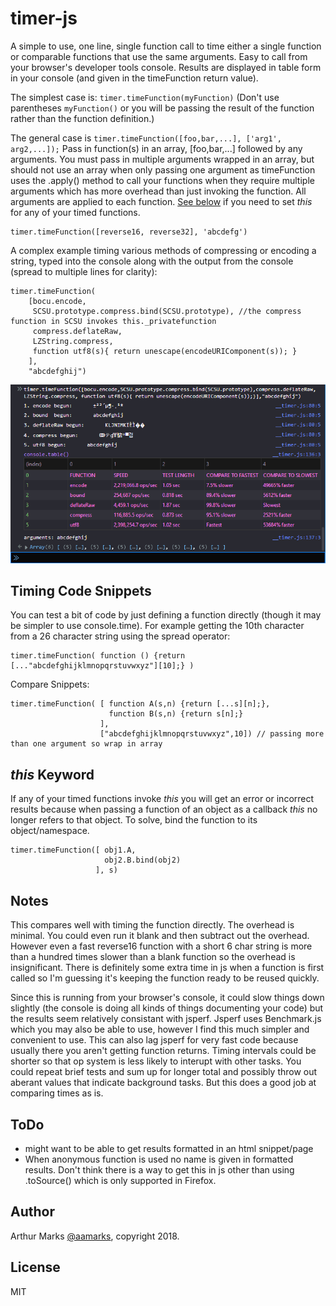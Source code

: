 # timer-js

A simple to use, one line, single function call to time either a single function or comparable functions that use the same arguments. Easy to call from your browser's developer tools console. Results are displayed in table form in your console (and given in the timeFunction return value).

The simplest case is: ` timer.timeFunction(myFunction) ` (Don't use parentheses `myFunction()` or you will be passing the result of the function rather than the function definition.)

The general case is `timer.timeFunction([foo,bar,...], ['arg1', arg2,...]);` Pass in function(s) in an array, [foo,bar,...] followed by any arguments. You must pass in multiple arguments wrapped in an array, but should not use an array when only passing one argument as timeFunction uses the .apply() method to call your functions when they require multiple arguments which has more overhead than just invoking the function. All arguments are applied to each function. [See below](#this-keyword) if you need to set *this* for any of your timed functions.

```
timer.timeFunction([reverse16, reverse32], 'abcdefg')
```

A complex example timing various methods of compressing or encoding a string, typed into the console along with the output from the console (spread to multiple lines for clarity):
```
timer.timeFunction(
    [bocu.encode,
     SCSU.prototype.compress.bind(SCSU.prototype), //the compress function in SCSU invokes this._privatefunction
     compress.deflateRaw, 
     LZString.compress, 
     function utf8(s){ return unescape(encodeURIComponent(s)); }
    ],
    "abcdefghij")
```

![example tabular output from timer.timeFunction](timer-js-results.png)

## Timing Code Snippets
You can test a bit of code by just defining a function directly (though it may be simpler to use console.time). For example getting the 10th character from a 26 character string using the spread operator:
```
timer.timeFunction( function () {return [..."abcdefghijklmnopqrstuvwxyz"][10];} )
```
Compare Snippets:
```
timer.timeFunction( [ function A(s,n) {return [...s][n];},
                      function B(s,n) {return s[n];} 
                    ], 
                    ["abcdefghijklmnopqrstuvwxyz",10]) // passing more than one argument so wrap in array
```

## *this* Keyword
If any of your timed functions invoke *this* you will get an error or incorrect results because when passing a function of an object as a callback *this* no longer refers to that object. To solve, bind the function to its object/namespace.
```
timer.timeFunction([ obj1.A, 
                     obj2.B.bind(obj2) 
                   ], s)
```

## Notes
This compares well with timing the function directly. The overhead is minimal. You could even run it blank and then subtract out the overhead. However even a fast reverse16 function with a short 6 char string is more than a hundred times slower than a blank function so the overhead is insignificant. There is definitely some extra time in js when a function is first called so I'm guessing it's keeping the function ready to be reused quickly.

Since this is running from your browser's console, it could slow things down slightly (the console is doing all kinds of things documenting your code) but the results seem relatively consistant with jsperf. Jsperf uses Benchmark.js which you may also be able to use, however I find this much simpler and convenient to use. This can also lag jsperf for very fast code because usually there you aren't getting function returns. Timing intervals could be shorter so that op system is less likely to interupt with other tasks. You could repeat brief tests and sum up for longer total and possibly throw out aberant values that indicate background tasks. But this does a good job at comparing times as is.

## ToDo
- might want to be able to get results formatted in an html snippet/page
- When anonymous function is used no name is given in formatted results. Don't think there is a way to get this in js other than using .toSource() which is only supported in Firefox.

## Author
Arthur Marks [@aamarks](https://github.com/aamarks), copyright 2018.

## License
MIT
